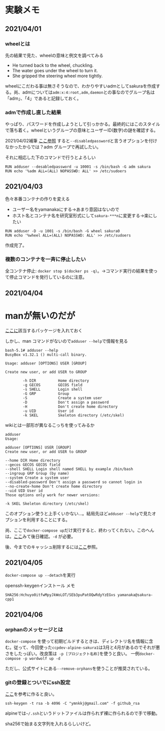# 実験メモ
## 2021/04/01
### wheelとは

先の結果で見た、wheelの意味と例文を調べてみる

- He turned back to the wheel, chuckling.
- The water goes under the wheel to turn it.
- She gripped the steering wheel more tightly.

wheelにこだわる事は無さそうなので、わかりやすいadmとしてsakuraを作成する。尚、admについては`adm:x:4:root,adm,daemon`との事なのでグループ名は「adm」、「4」であると記録しておく。

### admで作成し直した結果

やっぱり、パスワードを作成しようとして引っかかる。最終的にはこのスタイルで落ち着く。wheelというグループの意味とユーザーID(数字)の謎を確認する。

2021/04/02補筆
[ここ参照](https://wiki.alpinelinux.org/wiki/Setting_up_a_new_user)
すると```--disabledpassword```と言うオプションを付けなかったからでは？adm グループで再試したい。

それに相応した下のコマンドで行うとよろしい
```
RUN adduser --desabledpassword -u 10001 -s /bin/bash -G adm sakura
RUN echo '%adm ALL=(ALL) NOPASSWD: ALL' >> /etc/sudoers
```

## 2021/04/03

色々本番コンテナの作りを変える
* ユーザー名をyamanakaにする→あまり意図はないので
* ホスト名とコンテナ名を研究室形式にして```sakura-***n```に変更する→楽にしたい





```
RUN adduser -D -u 1001 -s /bin/bash -G wheel sakura0
RUN echo '%wheel ALL=(ALL) NOPASSWD: ALL' >> /etc/sudoers
```

作成完了。

### 複数のコンテナを一斉に停止したい

全コンテナ停止: ```docker stop $(docker ps -q)```。→コマンド実行の結果を使って停止コマンドを発行しているのに注意。


## 2021/04/04

# manが無いのだが

[ここに](https://pkgs.alpinelinux.org/package/edge/main/x86/man-pages)該当するパッケージを入れておく

しかし、man コマンドがないので```adduser --help```で情報を見る


```
bash-5.1# adduser --help
BusyBox v1.32.1 () multi-call binary.

Usage: adduser [OPTIONS] USER [GROUP]

Create new user, or add USER to GROUP

        -h DIR          Home directory
        -g GECOS        GECOS field
        -s SHELL        Login shell
        -G GRP          Group
        -S              Create a system user
        -D              Don't assign a password
        -H              Don't create home directory
        -u UID          User id
        -k SKEL         Skeleton directory (/etc/skel)

```

wikiとは一部形が異なるこっちを使ってみるか

```
adduser
Usage:

adduser [OPTIONS] USER [GROUP]
Create new user, or add USER to GROUP

--home DIR Home directory
--gecos GECOS GECOS field
--shell SHELL Login shell named SHELL by example /bin/bash
--ingroup GRP Group (by name)
--system Create a system user
--disabled-password Don't assign a password so cannot login in
--no-create-home Don't create home directory
--uid UID User id
Those options only work for newer versions:

-k SKEL Skeleton directory (/etc/skel)
```
このオプション使うと上手くいかない…。結局先ほど```adduser --help```で見たオプションを利用することにする。

尚、ここで```docker-compose up```だけ実行すると、終わってくれない。このへんは。[ここ](https://qiita.com/HorikawaTokiya/items/fbe5b7c27ea1c0209e3c)みて後日確認。```-d``` が必要。

後、今までのキャッシュ削除するには[ここ](https://qiita.com/DS27/items/88025d4cd868b8fc224b)参照。

## 2021/04/05

```docker-compose up --detach```を実行

openssh-keygenインストール
メモ

```SHA256:Hchuyo0itfwMpyJkWoLOT/SEb3puPatOQwRdyYzEGvs yamanaka@sakura-cpp1```

## 2021/04/06

### orphanのメッセージとは

```docker-compose``` を使って初期ビルドするときは、ディレクトリ名を情報に含む。従って、今回使った```ccpdev-alpine-sakura1```は3月と4月があるのでそれが悪さをしたっぽい。改良策は``` -p [プロジェクト名称]```を使うと良い。
一例``` docker-compose -p wordwolf up -d ```

ただし、公式サイトにある```--remove-orphans```を使うことが推奨されている。

### gitの登録とついでにssh設定

[ここ](https://qiita.com/takuyanin/items/c6a097028a837052c90c#step5-%E3%83%97%E3%83%AD%E3%82%B8%E3%82%A7%E3%82%AF%E3%83%88%E5%A7%8B%E5%8B%95)を参考に作ると良い。

```ssh-keygen -t rsa -b 4096 -C "ymnkkj@gmail.com" -f github_rsa```

alpineでは```~/.ssh```というドットファイルは作られず裸に作られるので手で移動。

sha256で始まる文字列を入れるらしいけど。




